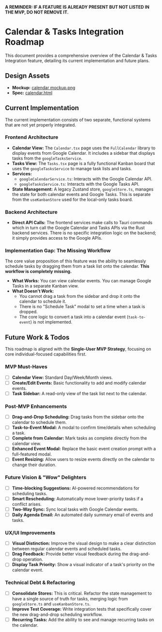 **A REMINDER: IF A FEATURE IS ALREADY PRESENT BUT NOT LISTED IN THE MVP, DO NOT REMOVE IT.**

# Calendar & Tasks Integration Roadmap

This document provides a comprehensive overview of the Calendar & Tasks Integration feature, detailing its current implementation and future plans.

## Design Assets

- **Mockup:** [calendar mockup.png](../../design/mockups/calendar%20mockup.png)
- **Spec:** [calendar.html](../../design/specs/calendar.html)

## Current Implementation

The current implementation consists of two separate, functional systems that are not yet properly integrated.

### Frontend Architecture

- **Calendar View:** The `Calendar.tsx` page uses the `FullCalendar` library to display events from Google Calendar. It includes a sidebar that displays tasks from the `googleTasksService`.
- **Tasks View:** The `Tasks.tsx` page is a fully functional Kanban board that uses the `googleTasksService` to manage task lists and tasks.
- **Services:**
    - `googleCalendarService.ts`: Interacts with the Google Calendar API.
    - `googleTasksService.ts`: Interacts with the Google Tasks API.
- **State Management:** A legacy Zustand store, `googleStore.ts`, manages the state for both calendar events and Google Tasks. This is separate from the `useKanbanStore` used for the local-only tasks board.

### Backend Architecture

- **Direct API Calls:** The frontend services make calls to Tauri commands which in turn call the Google Calendar and Tasks APIs via the Rust backend services. There is no specific integration logic on the backend; it simply provides access to the Google APIs.

### Implementation Gap: The Missing Workflow

The core value proposition of this feature was the ability to seamlessly schedule tasks by dragging them from a task list onto the calendar. **This workflow is completely missing.**

- **What Works:** You can view calendar events. You can manage Google Tasks in a separate Kanban view.
- **What Doesn't Work:**
    - You cannot drag a task from the sidebar and drop it onto the calendar to schedule it.
    - There is no "Schedule Task" modal to set a time when a task is dropped.
    - The core logic to convert a task into a calendar event (`task-to-event`) is not implemented.

## Future Work & Todos

This roadmap is aligned with the **Single-User MVP Strategy**, focusing on core individual-focused capabilities first.

### MVP Must-Haves

- [ ] **Calendar View:** Standard Day/Week/Month views.
- [ ] **Create/Edit Events:** Basic functionality to add and modify calendar events.
- [ ] **Task Sidebar:** A read-only view of the task list next to the calendar.

### Post-MVP Enhancements

- [ ] **Drag-and-Drop Scheduling:** Drag tasks from the sidebar onto the calendar to schedule them.
- [ ] **Task-to-Event Modal:** A modal to confirm time/details when scheduling a task.
- [ ] **Complete from Calendar:** Mark tasks as complete directly from the calendar view.
- [ ] **Enhanced Event Modal:** Replace the basic event creation prompt with a full-featured modal.
- [ ] **Event Resizing:** Allow users to resize events directly on the calendar to change their duration.

### Future Vision & "Wow" Delighters

- [ ] **Time-blocking Suggestions:** AI-powered recommendations for scheduling tasks.
- [ ] **Smart Rescheduling:** Automatically move lower-priority tasks if a conflict arises.
- [ ] **Two-Way Sync:** Sync local tasks with Google Calendar events.
- [ ] **Daily Agenda Email:** An automated daily summary email of events and tasks.

### UX/UI Improvements

- [ ] **Visual Distinction:** Improve the visual design to make a clear distinction between regular calendar events and scheduled tasks.
- [ ] **Drag Feedback:** Provide better visual feedback during the drag-and-drop operation.
- [ ] **Display Task Priority:** Show a visual indicator of a task's priority on the calendar event.

### Technical Debt & Refactoring

- [ ] **Consolidate Stores:** This is critical. Refactor the state management to have a single source of truth for tasks, merging logic from `googleStore.ts` and `useKanbanStore.ts`.
- [ ] **Improve Test Coverage:** Write integration tests that specifically cover the new drag-and-drop scheduling workflow.
- [ ] **Recurring Tasks:** Add the ability to see and manage recurring tasks on the calendar. 